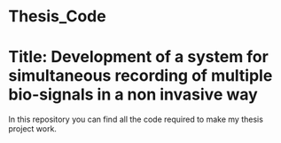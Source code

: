 # Thesis_Code

# Title: Development of a system for simultaneous recording of multiple bio-signals in a non invasive way

In this repository you can find all the code required to make my thesis project work.
 
